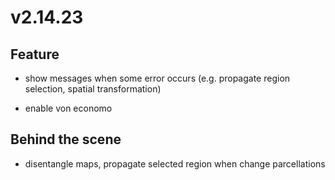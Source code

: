 # v2.14.23

## Feature

- show messages when some error occurs (e.g. propagate region selection, spatial transformation)

- enable von economo

## Behind the scene

- disentangle maps, propagate selected region when change parcellations
